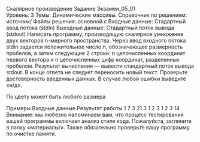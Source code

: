 Скалярное произведение
Задание
Экзамен_05_01	
Уровень:	3
Темы:	Динамические массивы.
Справочник по решениям:	источник/
Файлы решения:	основной.c
Входные данные:	Стадартный ввод потока (stdin)
Выходные данные:	Стадартный поток вывода (stdout)
Написать программу, производящую скалярное умножение двух векторов n-мерного пространства. Через ввод входного потока stdin задается положительное число n, обозначающее размерность пробелов, а затем следующие 2 строки: n целочисленных координат первого вектора и n целочисленных цифр координат, разделенных пробелом. Результат вычисления — вывести стандартный поток вывода stdout. В конце ответа не следует переносить новый текст. Проверьте достоверность введенных данных. В случае любой ошибки выведите «н/д».

По цвету может быть любого размера

Примеры
Входные данные	Результат работы
1
7
3	21
3
1 2 3
1 2 3	14
Внимание: мы любезно напоминаем вам, что процесс тестирования вашей программы включает анализ стиля кода. Пожалуйста, загляните в папку «материалы/». Также обязательно проверьте вашу программу по очистке памяти.
